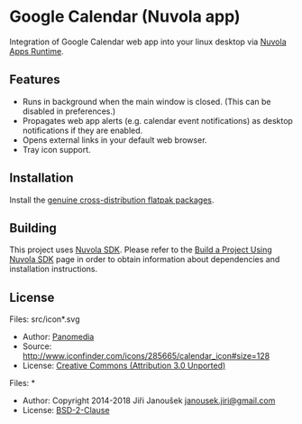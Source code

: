 Google Calendar (Nuvola app)
============================

Integration of Google Calendar web app into your linux desktop via
[Nuvola Apps Runtime](https://github.com/tiliado/nuvolaruntime).

Features
--------

 * Runs in background when the main window is closed. (This can be disabled in preferences.)
 * Propagates web app alerts (e.g. calendar event notifications) as desktop notifications if they are enabled.
 * Opens external links in your default web browser.
 * Tray icon support.

Installation
------------

Install the [genuine cross-distribution flatpak packages](https://nuvola.tiliado.eu/app/google_calendar/).

Building
--------

This project uses [Nuvola SDK](https://github.com/tiliado/nuvolasdk#create-new-project). Please refer to
the [Build a Project Using Nuvola SDK](https://github.com/tiliado/nuvolasdk#build-a-project-using-nuvola-sdk)
page in order to obtain information about dependencies and installation instructions.


License
-------

Files: src/icon*.svg

* Author: [Panomedia](https://www.iconfinder.com/paomedia)
* Source: <http://www.iconfinder.com/icons/285665/calendar_icon#size=128>
* License: [Creative Commons (Attribution 3.0 Unported)](http://creativecommons.org/licenses/by/3.0/)

Files: *

* Author: Copyright 2014-2018 Jiři Janoušek <janousek.jiri@gmail.com>
* License: [BSD-2-Clause](./LICENSE)
